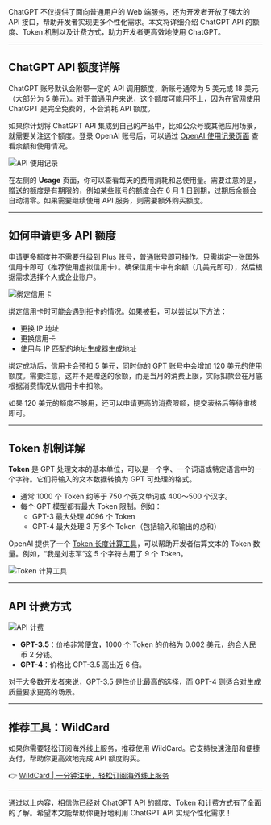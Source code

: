 ChatGPT 不仅提供了面向普通用户的 Web 端服务，还为开发者开放了强大的 API 接口，帮助开发者实现更多个性化需求。本文将详细介绍 ChatGPT API 的额度、Token 机制以及计费方式，助力开发者更高效地使用 ChatGPT。

---

## ChatGPT API 额度详解

ChatGPT 账号默认会附带一定的 API 调用额度，新账号通常为 5 美元或 18 美元（大部分为 5 美元）。对于普通用户来说，这个额度可能用不上，因为在官网使用 ChatGPT 是完全免费的，不会消耗 API 额度。

如果你计划将 ChatGPT API 集成到自己的产品中，比如公众号或其他应用场景，就需要关注这个额度。登录 OpenAI 账号后，可以通过 [OpenAI 使用记录页面](https://platform.openai.com/account/usage) 查看余额和使用情况。

![API 使用记录](https://foofish.net/images/image-20250419103026890.png)

在左侧的 **Usage** 页面，你可以查看每天的费用消耗和总使用量。需要注意的是，赠送的额度是有期限的，例如某些账号的额度会在 6 月 1 日到期，过期后余额会自动清零。如果需要继续使用 API 服务，则需要额外购买额度。

---

## 如何申请更多 API 额度

申请更多额度并不需要升级到 Plus 账号，普通账号即可操作。只需绑定一张国外信用卡即可（推荐使用虚拟信用卡）。确保信用卡中有余额（几美元即可），然后根据需求选择个人或企业账户。

![绑定信用卡](https://foofish.net/images/image-20250419111332138.png)

绑定信用卡时可能会遇到拒卡的情况。如果被拒，可以尝试以下方法：
- 更换 IP 地址
- 更换信用卡
- 使用与 IP 匹配的地址生成器生成地址

绑定成功后，信用卡会预扣 5 美元，同时你的 GPT 账号中会增加 120 美元的使用额度。需要注意，这并不是赠送的余额，而是当月的消费上限，实际扣款会在月底根据消费情况从信用卡中扣除。

如果 120 美元的额度不够用，还可以申请更高的消费限额，提交表格后等待审核即可。

---

## Token 机制详解

**Token** 是 GPT 处理文本的基本单位，可以是一个字、一个词语或特定语言中的一个字符。它们将输入的文本数据转换为 GPT 可处理的格式。

- 通常 1000 个 Token 约等于 750 个英文单词或 400～500 个汉字。
- 每个 GPT 模型都有最大 Token 限制。例如：
  - GPT-3 最大处理 4096 个 Token
  - GPT-4 最大处理 3 万多个 Token（包括输入和输出的总和）

OpenAI 提供了一个 [Token 长度计算工具](https://platform.openai.com/tokenizer)，可以帮助开发者估算文本的 Token 数量。例如，“我是刘志军”这 5 个字符占用了 9 个 Token。

![Token 计算工具](https://foofish.net/images/image-20250419221746818.png)

---

## API 计费方式

![API 计费](https://foofish.net/images/image-20250419221042273.png)

- **GPT-3.5**：价格非常便宜，1000 个 Token 的价格为 0.002 美元，约合人民币 2 分钱。
- **GPT-4**：价格比 GPT-3.5 高出近 6 倍。

对于大多数开发者来说，GPT-3.5 是性价比最高的选择，而 GPT-4 则适合对生成质量要求更高的场景。

---

## 推荐工具：WildCard

如果你需要轻松订阅海外线上服务，推荐使用 WildCard。它支持快速注册和便捷支付，帮助你更高效地完成 API 额度购买。

👉 [WildCard | 一分钟注册，轻松订阅海外线上服务](https://bit.ly/bewildcard)

---

通过以上内容，相信你已经对 ChatGPT API 的额度、Token 和计费方式有了全面的了解。希望本文能帮助你更好地利用 ChatGPT API 实现个性化需求！